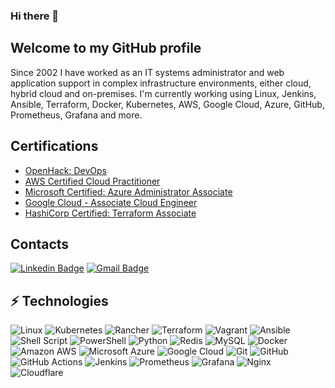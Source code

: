 ### Hi there 👋

<!--
**0Emma0/0Emma0** is a ✨ _special_ ✨ repository because its `README.md` (this file) appears on your GitHub profile.

Here are some ideas to get you started:

- 🔭 I’m currently working on ...

- 👯 I’m looking to collaborate on ...
- 🤔 I’m looking for help with ...
- 💬 Ask me about ...
- 📫 How to reach me: ...
- 😄 Pronouns: ...
- ⚡ Fun fact: ...
-->

## Welcome to my GitHub profile
Since 2002 I have worked as an IT systems administrator and web application support in complex infrastructure environments, either cloud, hybrid cloud and on-premises. I'm currently working using Linux, Jenkins, Ansible, Terraform, Docker, Kubernetes, AWS, Google Cloud, Azure, GitHub, Prometheus, Grafana and more.

## Certifications
- [OpenHack: DevOps](https://www.credly.com/badges/931ed695-71e2-487d-8639-cedf68985640/public_url)
- [AWS Certified Cloud Practitioner](https://www.credly.com/badges/e7238089-5d2c-4a5e-868c-f83d1fbbf293/public_url)
- [Microsoft Certified: Azure Administrator Associate](https://www.credly.com/badges/803bae78-3401-4c7e-ad35-413e212c3dd0/public_url)
- [Google Cloud - Associate Cloud Engineer](https://www.credential.net/7310d5d3-ff3d-44dd-8762-d3884fba5168)
- [HashiCorp Certified: Terraform Associate](https://www.credly.com/badges/e7e9cff8-9c5c-4e79-abe4-628c24d34bbf/public_url)

## Contacts
[![Linkedin Badge](https://img.shields.io/badge/-emmanuelgutierrez-blue?style=flat-square&logo=Linkedin&logoColor=white&link=https://www.linkedin.com/in/rafaelperoco/)](https://www.linkedin.com/in/emmanuel-david-gutierrez/)
[![Gmail Badge](https://img.shields.io/badge/eg.tecnologias@gmail.com-c14438?style=flat-square&logo=Gmail&logoColor=white&link=mailto:eg.tecnologias@gmail.com)](mailto:eg.tecnologias@gmail.com)

## ⚡ Technologies

![Linux](https://img.shields.io/badge/Linux-FCC624)
![Kubernetes](https://img.shields.io/badge/-Kubernetes-black?style=flat-square&logo=kubernetes)
![Rancher](https://img.shields.io/badge/rancher-%230075A8.svg)
![Terraform](https://img.shields.io/badge/-Terraform-black?style=flat-square&logo=terraform)
![Vagrant](https://img.shields.io/badge/vagrant-%231563FF.svg)
![Ansible](https://img.shields.io/badge/ansible-%231A1918.svg)
![Shell Script](https://img.shields.io/badge/shell_script-%23121011.svg)
![PowerShell](https://img.shields.io/badge/PowerShell-%235391FE.svg)
![Python](https://img.shields.io/badge/-Python-black?style=flat-square&logo=Python)
![Redis](https://img.shields.io/badge/-Redis-black?style=flat-square&logo=Redis)
![MySQL](https://img.shields.io/badge/-MySQL-black?style=flat-square&logo=mysql)
![Docker](https://img.shields.io/badge/-Docker-black?style=flat-square&logo=docker)
![Amazon AWS](https://img.shields.io/badge/Amazon%20AWS-232F3E?style=flat-square&logo=amazon-aws)
![Microsoft Azure](https://img.shields.io/badge/Microsoft%20Azure-232F7E?style=flat-square&logo=microsoft-azure)
![Google Cloud](https://img.shields.io/badge/Google%20Cloud-black?style=flat-square&logo=google-cloud)
![Git](https://img.shields.io/badge/-Git-black?style=flat-square&logo=git)
![GitHub](https://img.shields.io/badge/-GitHub-181717?style=flat-square&logo=github)
![GitHub Actions](https://img.shields.io/badge/github%20actions-%232671E5.svg)
![Jenkins](https://img.shields.io/badge/Jenkins-D24939?style=flat-square&logo=Jenkins&logoColor=white)
![Prometheus](https://img.shields.io/badge/Prometheus-E6522C)
![Grafana](https://img.shields.io/badge/grafana-%23F46800.svg)
![Nginx](https://img.shields.io/badge/nginx-%23009639.svg)
![Cloudflare](https://img.shields.io/badge/Cloudflare-F38020)
